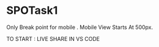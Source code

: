# SPOTask1

Only Break point for mobile . Mobile View Starts At 500px.

TO START : LIVE SHARE IN VS CODE

